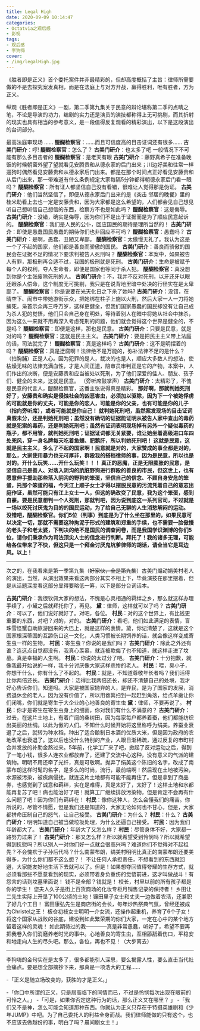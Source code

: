 ```yaml
---
title: Legal High
date: 2020-09-09 10:14:47
categories:
- Octatvia之观后感
- 影视
tags: 
- 观后感
- 李狗嗨
cover:
- /img/legalHigh.jpg
---
```


《胜者即是正义》首个委托案件并非最精彩的，但却高度概括了主旨：律师所需要做的不是去探究案发真相，而是在法庭上与对方开战，赢得胜利，唯有胜者，方为正义。

纵观《胜者即是正义》一剧，第二季第九集关于民意的辩论堪称第二季的点睛之笔，不论是导演的功力，编剧的实力还是演员的演技都称得上无可挑剔，而其折射的现实也具有相当的参考意义，是一段值得反复观看的精彩演出，以下是这段演出的台词部分。

最高法庭审现场
……
**醍醐检察官**：……而且可信度高的目击证词还有很多……
**古美门研介**：哼!
**醍醐检察官**：怎么了？
**古美门研介**：也太多了吧 一般情况下不可能有那么多目击者的
**醍醐检察官**：是老天有眼
**古美门研介**：藤野真希子在准备晚饭的时候朝窗外望了望就看见安腾贵和从德永家的后门出来；川边好美和往常一样遛狗时偶然看见安藤贵和从德永家后门出来。都是在那个时间点正好看见安藤贵和从后门出来，那一带难道有什么条例规定大家每隔5分钟都得朝德永家后门看一眼吗？
**醍醐检察官**：所有证人都坚信自己没有看错，很难让人觉得那是伪证。
**古美门研介**：他们当然坚信了，即便从德永家后门出来的是《突击 邻居的晚餐》里的桂米助看上去也一定是安藤贵和，因为大家都是这么希望的，人们都会见自己想见听自己想听信自己想信的东西，检察方不也是如此吗？
**醍醐检察官**：这是侮辱。
**古美门研介**：没错，确实是侮辱，因为你们不是出于证据而是为了顺应民意起诉的。
**醍醐检察官**：我们是人民的公仆，回应国民的期待是理所当然的！
**古美门研介**：即使是愚蠢国民愚蠢的期待你们也非回应不可吗？
**醍醐检察官**：愚蠢吗？
**古美门研介**：是啊，愚蠢、丑陋又卑鄙。
**醍醐检察官**：太傲慢无礼了。我认为这是一个了不起的国家，他们都是善良而骄傲的国民。
**古美门研介**：善良而骄傲的国民会在证据不足的情况下要求判被告人死刑吗？
**醍醐检察官**：本案中，如果被告人有罪，那极刑再合适不过，我国的极刑就是死刑。
**古美门研介**：生命是被赋予每个人的权利，夺人生命者，即便是国家也等同于杀人犯。
**醍醐检察官**：真没想到你是个主张废除死刑的人。
**古美门研介**：不，我并不反对死刑，以牙还牙以眼还眼杀人偿命，这个制度无可挑剔，我只是在说背地里暗中处决的行径实在是太卑鄙了。
**醍醐检察官**：你是说要在光天化日之下杀了她吗?
**古美门研介**：没错，在晴空下、闹市中带她游街示众，把她绑在柱子上施以火刑，然后大家一人一刀将她捅死，枭首示众再三呼万岁，这样更健全，但我们国家愚蠢的国民却没有让自己成为杀人犯的觉悟，他们只会自己身在明处，等待着别人在暗中将她从社会中抹杀，因为这么一来就不用再深入考虑死刑的问题，他们就会觉得这个世界是健全的，不是吗？
**醍醐检察官**：即便是这样，那也是民意。
**古美门研介**：只要是民意，就是对的吗？
**醍醐检察官**：这就是民主主义。
**古美门研介**：要是把民主主义带上法庭的话，司法就完了！
**醍醐检察官**：真是这样吗？
**古美门研介**：这不是明摆着的吗？
**醍醐检察官**：真是迂腐啊！法律绝不是万能的，弥补法律不足的是什么？（拍胸脯）正是人心。因为犯罪的是人，裁决的也是人，顺应大多数人的想法，使枯燥无味的法律充满血性，才是人间正道，陪审员审判正是它的产物，本案中，人们作出的决断，便是安藤贵和应当被处以死刑，为了他们深爱的佳人、朋友、孩子们、健全的未来，这就是民意。
（旁听席鼓掌声）
**古美门研介**：太精彩了，不愧是民意的代言人，醍醐检察官，这番主张说得真是精彩。
**那好啊，那就判她死刑好了，安藤贵和确实是侵蚀社会的凶恶害虫，必须加以驱除，因为下一个被她俘虏的可能就是你的丈夫，可能是你的恋人，可能是你的父亲，也有可能是你的儿子（指向旁听席），或者可能就是你自己！
就判她死刑吧，虽然案发现场的目击证词真假未分，还是判她死刑吧；虽然没有确切的证据能证明从被告人家中查出的毒药就是犯案的毒药，还是判她死刑吧；虽然有证词表明现场掉有另外一个疑似毒药的瓶子，都不用管，就判她死刑吧；证据证词都无关紧要，谁让她坐着高级进口车四处兜风，穿一身名牌每天吃着鱼翅、肥鹅肝，所以判她死刑吧！
这就是民意，这就是民主主义，多么了不起的国家啊！民意就是对的，大家赞成的事全都是对的，那么，大家使用暴力也无可厚非，群殴我的搭档律师的事，因为是民意，所以也是对的。开什么玩笑……开什么玩笑！！！
真正的恶魔，正是无限膨胀的民意，是坚信自己是善人、对落入阴沟的肮脏野狗进行群殴的善良的市民，但这世上，也有愿意伸手援助那些落入阴沟的野狗的笨蛋，坚信自己的信念、不顾自身安危的笨蛋，托那个笨蛋的福，今天江上顺子女士才得以摆脱民意的污流凭着自己的意志出庭作证，虽然可能只有江上女士一人，但这的确改变了民意，我为这个笨蛋，感到自豪。要是民意想判一个人死刑，那就判吧，因为说到底这一系列官司，不过就是一场以绞死讨厌鬼为目的的国民运动，为了给自己无聊的人生消愁解闷的运动。
没错吧，醍醐检察官。你们5位（判事）到底是为了什么坐在那里的，如果民意可以决定一切，那就不需要这种拘泥于形式的建筑和郑重的手续，也不需要一脸傲慢的老头子和老太婆，下判决的绝不是国民的调查问卷，而是我国学识渊博的你们5位，请你们秉承作为司法顶尖人士的信念进行判断。拜托了！我的诸多无理，可能给各位带来了不快，但这只是一个拜金讨厌鬼坑爹律师的胡话，请全当它是耳边风。以上！**

---
次之的，在我看来是第一季第九集（~~好家伙，全是第九集~~）古美门煽动娟美村老人的演出，当然，从演出效果来看这两部分其实不相上下，毕竟演技在那里摆着，但是从话题深度看这部分显得要略低一筹，以下是部分台词话本。

**古美门研介**：我很钦佩大家的想法，不愧是心灵相通的羁绊之乡，那么就这样办理手续了，小黛之后就拜托你了，再见。
**黛**：律师，这样就可以了吗？
**古美门研介**：可以了，他们说好就好了。对吧，各位。
**村民**：对的这个世界上，有比钱更重要的东西，对吧？对的，对的。
**古美门研介**：看吧，他们如此满足的表情，盲珠雪怪蟹自助旅游回来的大巴上，就是这样的表情。黛，你记清楚了，这就是这个国家根深蒂固的互舔伤口这一文化，人类习惯被长期饲养的话，就会像这样变成寄生虫一样的生物。
**村民**：寄生虫？你说的是我们吗？
**古美门研介**：除此之外还有谁？连这点自觉都没有，我真心羡慕，就连被欺侮了也不知道，就这样走进了坟墓。真是幸福的人生啊。
**村民**：你说的太过分了吧。
**古美门研介**：十分抱歉，就像我最开始说的一样，我十分讨厌像大家这样悲惨的老人。
**村民**：喂，臭小子，你想干什么，你有什么了不起的。
**村民**：就是，不知道尊敬年长者吗？我们活得比你两倍还长。
**古美门研介**：活得比我两倍还长，却还不清楚自己的处境，我才好心告诉你们，知道吗。大家是被国家抛弃的人，是弃民，是为了国家的发展，消费退休金的老人，因为没有价值了，所以用畚箕扫到一起赶到角落，给点羊羹让你们闭嘴，你们就是寄生于大企业的心地善良的寄生虫
**黛**：律师，不要再说了。
**村民**：你才是寄生在寄生虫身上的细菌，你对我们有什么不满意的？
**古美门研介**：过去，在这片土地上，有着广阔的桑树田，因为每家每户都养着蚕，他们都能纺织出美丽的丝绸。以此为傲的人们。不知什么时候开始将这里称呼为绢美。养蚕业衰退了之后，就转为种水稻，种出了适合酿制日本酒的优质大米，但是因为政府的农地改革也衰退了。这以后也没什么特别的产业，人眼日渐稀疏，通过反复的市町村合并发放的补助金熬过来。5年前，化学工厂来了吧，掀起了反对运动之后，得到了一笔小钱，很多人连农业都放弃了，还建了交流中心这种，没有意义的气派的建筑物。明明不用还牵了光纤，真是可敬啊。抛弃了绢美这个陈旧的名字，改成了南蒙布朗这样时髦的名字，是多么的时尚，流行，最前端啊！然后现在土地被污染，水源被污染，被疾病侵扰，就连这片土地都有可能不能再住了。但是拿到了商品券，也感觉到了诚意和羁绊，实在是难得，真是太好了，太好了！这样土地和水都能再复苏了吧！病也能治好了吧！就算工厂继续排放污染物，但是肯定不会再有什么问题了吧！因为你们有羁绊在！
**村民**：像你这种人，怎么会懂我们的痛苦。你所说的，尽管不情愿，但是我们还是知道的，大家无论如何也不甘心，但是，大家都拼命压制自己的怒气，让自己接受。
**古美门研介**：为什么？
**村民**：什么？
**古美门研介**：明明知道自己被当做垃圾处理，为什么还逼自己接受。
**村民**：因为我们年龄都大了。
**古美门研介**：年龄大了又怎么样？
**村民**：尽管身体不好，大家都一路努力过来了！
**古美门研介**：那又怎么样？所以就希望受到怜悯吗？所以就希望得到抚慰吗？所以别人一对你们好一点就会很高兴吗？难道你们不觉得对不起祖先？不会愧疚于子孙后代吗？什么南蒙布朗，绢美村明明比真正的南蒙布朗还要美得多，为什么你们都不这么想？！
不让任何人承担责任，不想看到的东西就回避，大家能友好地生活下去就可以了。但是！如果想夺回值得夸耀的生存方式，就必须看那些不愿意看到的现实，必须带着身负重伤的觉悟前进，这才叫做战斗！有怨言的话到坟墓里面说！
钱不是全部？钱就是！
校长，村里以前的所有孩子都是你的学生！
您夫人久子是街上百货商场的化妆专柜月销售记录的保持者！
乡田让二先生实际上开垦了100公顷的土地！镰田里子女士和丈夫一边做着农活，还兼职了好几个工日！
富田康弘先生是商店街的会长，每年炒热祭典气氛，曾经还被成为Christel之王！
板仓初枝女士明明一介女流，还操作起重机，养育了6个子女！
将这个国家从战败的谷底，建设到如此繁荣期的你们大家，一定在心中的某个地方留着这样的灵魂！
如此期待过的我————真是非常愚蠢，听好了，希望不要再把我卷入你们消磨养老时光的事中。心地善良的寄生虫，互相舔舐着伤口，平稳安和地走向人生的尽头吧。那么，各位，再也不见！（大步离去）

---
李狗嗨的金句实在是太多了，很多都能引人深思，要么揭露人性，要么直击当代社会痛点。要是想全部摘抄下来，那真是一项浩大的工程……

-「正义是随立场改变的，获胜的才是正义。」



-「你口中所谓的正义，只是居高临下的同情而已，不过是怜悯每次出现在眼前的可怜之人。」
-「可是，如果你否定这种行为的话，那么正义又在哪里？ 」
-「我们又不是神，怎么可能会知道那种东西。你就认为正义只存在于特摄英雄剧和《少年JUMP》中吧。为了自己委托人的利益全身而战。我们律师能做的只有这个，也不应该去做越份的事，明白了吗？晨间剧女主！」

